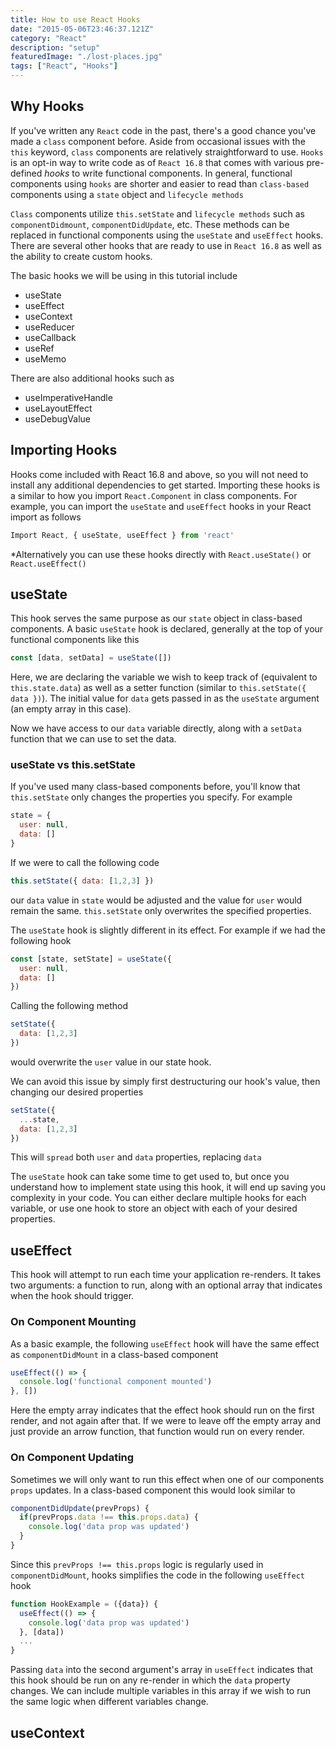 ```yaml
---
title: How to use React Hooks
date: "2015-05-06T23:46:37.121Z"
category: "React"
description: "setup"
featuredImage: "./lost-places.jpg"
tags: ["React", "Hooks"]
---
```


## Why Hooks

If you've written any `React` code in the past, there's a good chance you've made a `class` component before. Aside from occasional issues with the `this` keyword, `class` components are relatively straightforward to use. `Hooks` is an opt-in way to write code as of `React 16.8` that comes with various pre-defined *hooks* to write functional components. In general, functional components using `hooks` are shorter and easier to read than `class-based` components using a `state` object and `lifecycle methods`

`Class` components utilize `this.setState` and `lifecycle methods` such as `componentDidmount`, `componentDidUpdate`, etc. These methods can be replaced in functional components using the `useState` and `useEffect` hooks. There are several other hooks that are ready to use in `React 16.8` as well as the ability to create custom hooks.

The basic hooks we will be using in this tutorial include
- useState
- useEffect
- useContext
- useReducer
- useCallback
- useRef
- useMemo

There are also additional hooks such as
- useImperativeHandle
- useLayoutEffect
- useDebugValue

## Importing Hooks
Hooks come included with React 16.8 and above, so you will not need to install any additional dependencies to get started. Importing these hooks is a similar to how you import `React.Component` in class components. For example, you can import the `useState` and `useEffect` hooks in your React import as follows

```javascript
Import React, { useState, useEffect } from 'react'
```

*Alternatively you can use these hooks directly with `React.useState()` or `React.useEffect()`

## useState
This hook serves the same purpose as our `state` object in class-based components. A basic `useState` hook is declared, generally at the top of your functional components like this

```javascript
const [data, setData] = useState([])
```
Here, we are declaring the variable we wish to keep track of (equivalent to `this.state.data`) as well as a setter function (similar to `this.setState({ data })`). The initial value for `data` gets passed in as the `useState` argument (an empty array in this case).

Now we have access to our `data` variable directly, along with a `setData` function that we can use to set the data.

### useState vs this.setState
If you've used many class-based components before, you'll know that `this.setState` only changes the properties you specify. For example

```javascript
state = {
  user: null,
  data: []
}
```
If we were to call the following code
```javascript
this.setState({ data: [1,2,3] })
```
our `data` value in `state` would be adjusted and the value for `user` would remain the same. `this.setState` only overwrites the specified properties.

The `useState` hook is slightly different in its effect. For example if we had the following hook

```javascript
const [state, setState] = useState({
  user: null,
  data: []
})
```
Calling the following method
```javascript
setState({
  data: [1,2,3]
})
```
would overwrite the `user` value in our state hook.

We can avoid this issue by simply first destructuring our hook's value, then changing our desired properties

```javascript
setState({
  ...state,
  data: [1,2,3]
})
```
This will `spread` both `user` and `data` properties, replacing `data`

The `useState` hook can take some time to get used to, but once you understand how to implement state using this hook, it will end up saving you complexity in your code. You can either declare multiple hooks for each variable, or use one hook to store an object with each of your desired properties.

## useEffect

This hook will attempt to run each time your application re-renders. It takes two arguments: a function to run, along with an optional array that indicates when the hook should trigger.

### On Component Mounting
As a basic example, the following `useEffect` hook will have the same effect as `componentDidMount` in a class-based component

```javascript
useEffect(() => {
  console.log('functional component mounted')
}, [])
```
Here the empty array indicates that the effect hook should run on the first render, and not again after that. If we were to leave off the empty array and just provide an arrow function, that function would run on every render.

### On Component Updating
Sometimes we will only want to run this effect when one of our components `props` updates. In a class-based component this would look similar to 
```javascript
componentDidUpdate(prevProps) {
  if(prevProps.data !== this.props.data) {
    console.log('data prop was updated')
  }
}
```
Since this `prevProps !== this.props` logic is regularly used in `componentDidMount`, hooks simplifies the code in the following `useEffect` hook

```javascript
function HookExample = ({data}) {
  useEffect(() => {
    console.log('data prop was updated')
  }, [data])
  ...
}
```

Passing `data` into the second argument's array in `useEffect` indicates that this hook should be run on any re-render in which the `data` property changes. We can include multiple variables in this array if we wish to run the same logic when different variables change.

## useContext